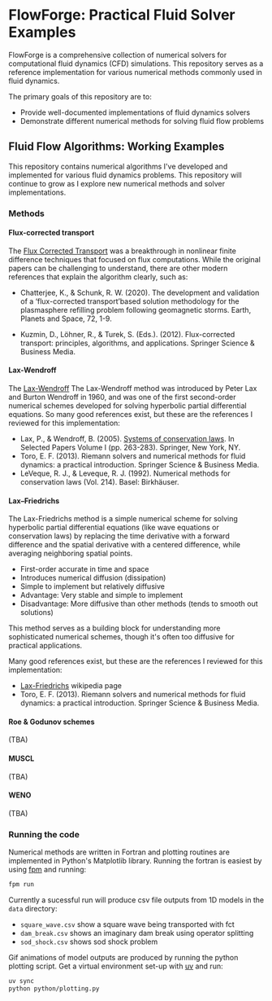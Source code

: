 # FlowForge: Practical Fluid Solver Examples
FlowForge is a comprehensive collection of numerical solvers for computational fluid dynamics (CFD) simulations. This repository serves as a reference implementation for various numerical methods commonly used in fluid dynamics.

The primary goals of this repository are to:

- Provide well-documented implementations of fluid dynamics solvers
- Demonstrate different numerical methods for solving fluid flow problems

## Fluid Flow Algorithms: Working Examples

This repository contains numerical algorithms I've developed and implemented for various fluid dynamics problems. This repository will continue to grow as I explore new numerical methods and solver implementations.

### Methods

#### Flux-corrected transport
The [Flux Corrected Transport](https://en.wikipedia.org/wiki/Flux-corrected_transport) was a breakthrough in nonlinear finite difference techniques that focused on flux computations.  While the original papers can be challenging to understand, there are other modern references that explain the algorithm clearly, such as:

- Chatterjee, K., & Schunk, R. W. (2020). The development and validation of a ‘flux-corrected transport’based solution methodology for the plasmasphere refilling problem following geomagnetic storms. Earth, Planets and Space, 72, 1-9.

- Kuzmin, D., Löhner, R., & Turek, S. (Eds.). (2012). Flux-corrected transport: principles, algorithms, and applications. Springer Science & Business Media.

#### Lax-Wendroff
The [Lax-Wendroff](https://en.wikipedia.org/wiki/Lax%E2%80%93Wendroff_method) The Lax-Wendroff method was introduced by Peter Lax and Burton Wendroff in 1960, and was one of the first second-order numerical schemes developed for solving hyperbolic partial differential equations. So many good references exist, but these are the references I reviewed for this implementation: 
- Lax, P., & Wendroff, B. (2005). [Systems of conservation laws](https://doi.org/10.1002/cpa.3160130205). In Selected Papers Volume I (pp. 263-283). Springer, New York, NY.
- Toro, E. F. (2013). Riemann solvers and numerical methods for fluid dynamics: a practical introduction. Springer Science & Business Media.
- LeVeque, R. J., & Leveque, R. J. (1992). Numerical methods for conservation laws (Vol. 214). Basel: Birkhäuser.


#### Lax–Friedrichs
The Lax-Friedrichs method is a simple numerical scheme for solving hyperbolic partial differential equations (like wave equations or conservation laws) by replacing the time derivative with a forward difference and the spatial derivative with a centered difference, while averaging neighboring spatial points.

- First-order accurate in time and space
- Introduces numerical diffusion (dissipation)
- Simple to implement but relatively diffusive
- Advantage: Very stable and simple to implement
- Disadvantage: More diffusive than other methods (tends to smooth out solutions)

This method serves as a building block for understanding more sophisticated numerical schemes, though it's often too diffusive for practical applications.

Many good references exist, but these are the references I reviewed for this implementation:
- [Lax-Friedrichs](https://en.wikipedia.org/wiki/Lax%E2%80%93Friedrichs_method) wikipedia page
- Toro, E. F. (2013). Riemann solvers and numerical methods for fluid dynamics: a practical introduction. Springer Science & Business Media.


#### Roe & Godunov schemes
(TBA)

#### MUSCL
(TBA)

#### WENO
(TBA)


### Running the code

Numerical methods are written in Fortran and plotting routines are implemented in Python's Matplotlib library.  Running the fortran is easiest by using [fpm](https://fpm.fortran-lang.org/) and running:
```bash
fpm run
```
Currently a sucessful run will produce csv file outputs from 1D models in the `data` directory:
- `square_wave.csv` show a square wave being transported with fct
- `dam_break.csv` shows an imaginary dam break using operator splitting
- `sod_shock.csv` shows sod shock problem

Gif animations of model outputs are produced by running the python plotting script. 
Get a virtual environment set-up with [uv](https://docs.astral.sh/uv/) and run:

```bash
uv sync
python python/plotting.py
``` 